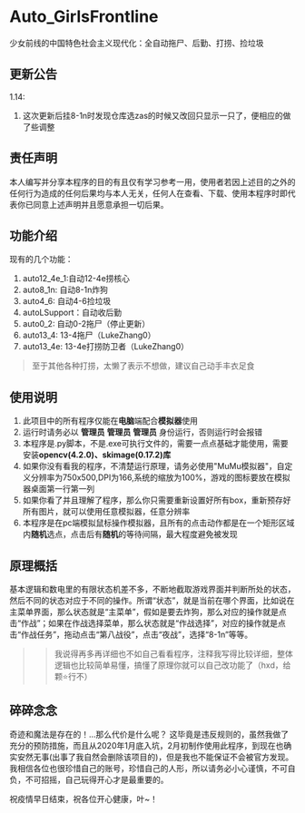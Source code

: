 # Auto_GirlsFrontline
少女前线的中国特色社会主义现代化：全自动拖尸、后勤、打捞、捡垃圾

## 更新公告
1.14:
1. 这次更新后挂8-1n时发现仓库选zas的时候又改回只显示一只了，便相应的做了些调整


## 责任声明
本人编写并分享本程序的目的有且仅有学习参考一用，使用者若因上述目的之外的任何行为造成的任何后果均与本人无关，任何人在查看、下载、使用本程序时即代表你已同意上述声明并且愿意承担一切后果。


## 功能介绍
现有的几个功能：
1. auto12_4e_1:自动12-4e捞核心
2. auto8_1n: 自动8-1n炸狗
3. auto4_6: 自动4-6捡垃圾
4. autoLSupport：自动收后勤
5. auto0_2: 自动0-2拖尸（停止更新）
6. auto13_4: 13-4拖尸（LukeZhang0）
7. auto13_4e: 13-4e打捞防卫者（LukeZhang0）

>至于其他各种打捞，太懒了表示不想做，建议自己动手丰衣足食


## 使用说明
1. 此项目中的所有程序仅能在**电脑**端配合**模拟器**使用 
2. 运行时请务必以 **管理员** **管理员** **管理员** 身份运行，否则运行时会报错
3. 本程序是.py脚本，不是.exe可执行文件的，需要一点点基础才能使用，需要安装**opencv(4.2.0)、skimage(0.17.2)库**
4. 如果你没有看我的程序，不清楚运行原理，请务必使用"MuMu模拟器"，自定义分辨率为750x500,DPI为166,系统的缩放为100%，游戏的图标要放在模拟器桌面第一行第一列
5. 如果你看了并且理解了程序，那么你只需要重新设置好所有box，重新预存好所有图片，就可以使用任意模拟器，任意分辨率
6. 本程序是在pc端模拟鼠标操作模拟器，且所有的点击动作都是在一个矩形区域内**随机**选点，点击后有**随机**的等待间隔，最大程度避免被发现


## 原理概括
基本逻辑和数电里的有限状态机差不多，不断地截取游戏界面并判断所处的状态，然后不同的状态对应于不同的操作。所谓“状态”，就是当前在哪个界面，比如说在主菜单界面，那么状态就是“主菜单”，假如是要去炸狗，那么对应的操作就是点击“作战”；如果在作战选择菜单，那么状态就是“作战选择”，对应的操作就是点击“作战任务”，拖动点击“第八战役”，点击“夜战”，选择“8-1n”等等。
>> 我说得再多再详细也不如自己看看程序，注释我写得比较详细，整体逻辑也比较简单易懂，搞懂了原理你就可以自己改功能了（hxd，给颗⭐行不）

## 碎碎念念
奇迹和魔法是存在的！...那么代价是什么呢？
这毕竟是违反规则的，虽然我做了充分的预防措施，而且从2020年1月底入坑，2月初制作使用此程序，到现在也确实安然无事(出事了我自然会删除该项目的)，但是我也不能保证不会被官方发现。我相信各位也很珍惜自己的账号，珍惜自己的人形，所以请务必小心谨慎，不可自负，不可招摇，自己玩得开心才是最重要的。

祝疫情早日结束，祝各位开心健康，叶~！
